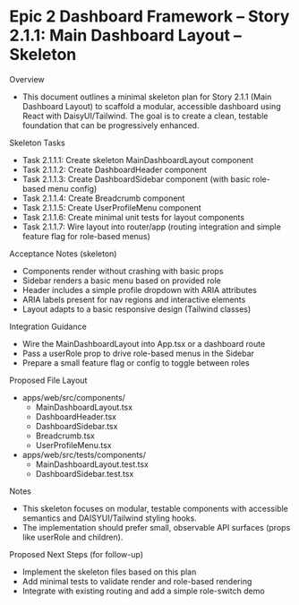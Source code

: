 # Epic 2 Dashboard Framework – Story 2.1.1: Main Dashboard Layout – Skeleton

Overview
- This document outlines a minimal skeleton plan for Story 2.1.1 (Main Dashboard Layout) to scaffold a modular, accessible dashboard using React with DaisyUI/Tailwind. The goal is to create a clean, testable foundation that can be progressively enhanced.

Skeleton Tasks
- Task 2.1.1.1: Create skeleton MainDashboardLayout component
- Task 2.1.1.2: Create DashboardHeader component
- Task 2.1.1.3: Create DashboardSidebar component (with basic role-based menu config)
- Task 2.1.1.4: Create Breadcrumb component
- Task 2.1.1.5: Create UserProfileMenu component
- Task 2.1.1.6: Create minimal unit tests for layout components
- Task 2.1.1.7: Wire layout into router/app (routing integration and simple feature flag for role-based menus)

Acceptance Notes (skeleton)
- Components render without crashing with basic props
- Sidebar renders a basic menu based on provided role
- Header includes a simple profile dropdown with ARIA attributes
- ARIA labels present for nav regions and interactive elements
- Layout adapts to a basic responsive design (Tailwind classes)

Integration Guidance
- Wire the MainDashboardLayout into App.tsx or a dashboard route
- Pass a userRole prop to drive role-based menus in the Sidebar
- Prepare a small feature flag or config to toggle between roles

Proposed File Layout
- apps/web/src/components/
  - MainDashboardLayout.tsx
  - DashboardHeader.tsx
  - DashboardSidebar.tsx
  - Breadcrumb.tsx
  - UserProfileMenu.tsx
- apps/web/src/tests/components/
  - MainDashboardLayout.test.tsx
  - DashboardSidebar.test.tsx

Notes
- This skeleton focuses on modular, testable components with accessible semantics and DAISYUI/Tailwind styling hooks.
- The implementation should prefer small, observable API surfaces (props like userRole and children).

Proposed Next Steps (for follow-up)
- Implement the skeleton files based on this plan
- Add minimal tests to validate render and role-based rendering
- Integrate with existing routing and add a simple role-switch demo
